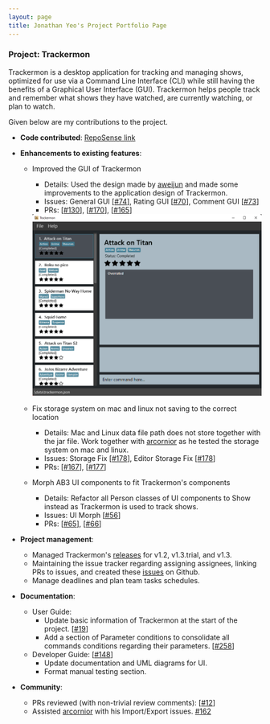 ```yaml
---
layout: page
title: Jonathan Yeo's Project Portfolio Page
---
```


### Project: Trackermon

Trackermon is a desktop application for tracking and managing shows, optimized for use via a Command Line Interface (CLI) while still having the benefits of a Graphical User Interface (GUI). Trackermon helps people track and remember what shows they have watched, are currently watching, or plan to watch.

Given below are my contributions to the project.

* **Code contributed**: [RepoSense link](https://nus-cs2103-ay2122s2.github.io/tp-dashboard/?search=Jonathan&sort=groupTitle&sortWithin=title&since=2022-02-18&timeframe=commit&mergegroup=&groupSelect=groupByRepos&breakdown=false)

* **Enhancements to existing features**:
  * Improved the GUI of Trackermon
    * Details: Used the design made by [aweijun](aweijun.md) and made some improvements to the application design of Trackermon. 
    * Issues: General GUI [[\#74](https://github.com/AY2122S2-CS2103T-T09-3/tp/issues/74)], Rating GUI [[\#70](https://github.com/AY2122S2-CS2103T-T09-3/tp/issues/70)], Comment GUI [[\#73](https://github.com/AY2122S2-CS2103T-T09-3/tp/issues/73)]
    * PRs: [[\#130](https://github.com/AY2122S2-CS2103T-T09-3/tp/pull/130)], [[\#170](https://github.com/AY2122S2-CS2103T-T09-3/tp/pull/170)], [[\#165](https://github.com/AY2122S2-CS2103T-T09-3/tp/pull/165)]

    <img src="../images/Ui.png">
  
  * Fix storage system on mac and linux not saving to the correct location
    * Details: Mac and Linux data file path does not store together with the jar file. Work together with [arcornior](arcornior.md) as he tested the storage system on mac and linux.
    * Issues: Storage Fix [[\#178](https://github.com/AY2122S2-CS2103T-T09-3/tp/issues/178)], Editor Storage Fix [[\#178](https://github.com/AY2122S2-CS2103T-T09-3/tp/issues/178)]
    * PRs: [[\#167](https://github.com/AY2122S2-CS2103T-T09-3/tp/pull/167)], [[\#177](https://github.com/AY2122S2-CS2103T-T09-3/tp/pull/177)]

  * Morph AB3 UI components to fit Trackermon's components
    * Details: Refactor all Person classes of UI components to Show instead as Trackermon is used to track shows. 
    * Issues: UI Morph [[\#56](https://github.com/AY2122S2-CS2103T-T09-3/tp/issues/56)]
    * PRs: [[\#65](https://github.com/AY2122S2-CS2103T-T09-3/tp/pull/65)], [[\#66](https://github.com/AY2122S2-CS2103T-T09-3/tp/pull/66)]

* **Project management**:
  * Managed Trackermon's [releases](https://github.com/AY2122S2-CS2103T-T09-3/tp/releases) for v1.2, v1.3.trial, and v1.3.
  * Maintaining the issue tracker regarding assigning assignees, linking PRs to issues, and created these [issues](https://github.com/AY2122S2-CS2103T-T09-3/tp/issues?q=is%3Aissue+author%3AJonathanHoshi+) on Github.
  * Manage deadlines and plan team tasks schedules.

* **Documentation**:
  * User Guide: 
    * Update basic information of Trackermon at the start of the project. [[\#19](https://github.com/AY2122S2-CS2103T-T09-3/tp/issues/19)]
    * Add a section of Parameter conditions to consolidate all commands conditions regarding their parameters. [[\#258](https://github.com/AY2122S2-CS2103T-T09-3/tp/pull/258)]
  * Developer Guide: [[\#148](https://github.com/AY2122S2-CS2103T-T09-3/tp/issues/148)]
    * Update documentation and UML diagrams for UI.
    * Format manual testing section.

* **Community**:
  * PRs reviewed (with non-trivial review comments): [[\#12](https://github.com/AY2122S2-CS2103T-T09-3/tp/pull/166)]
  * Assisted [arcornior](arcornior.md) with his Import/Export issues. [\#162](https://github.com/AY2122S2-CS2103T-T09-3/tp/pull/162)


